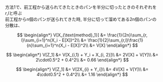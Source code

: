 方法1で、前工程から送られてきたときのパンを半分に切ったときのそれぞれを$r$,$l$と呼ぶ  
前工程からn個のパンが送られてきた時, 半分に切って溜めてある2n個のパンの分散は、

$$
\begin{align*}
V[X_{\text{method}_1}] &= \frac{1}{2n}\sum_{r, l}\sum_{i=1}^n(X_i - E[X])^2\\
&= \frac{1}{2}\sum_{r,l}\frac{1}{n}\sum_{i=1}^n(X_i - E[X])^2\\
&= V[X]
\end{align*}
$$

$$
\begin{align*}
V[Z_1] &= V[X_{i,1} + Y_i + X_{i, 2}]\\
&= 2V[X] + V[Y]\\
&= 2\cdot0.5^2 + 0.4^2\\
&= 0.66
\end{align*}
$$

$$
\begin{align*}
V[Z_1] &= V[2X_{i} + Y_i]\\
&= 4V[X] + V[Y]\\
&= 4\cdot0.5^2 + 0.4^2\\
&= 1.16
\end{align*}
$$
